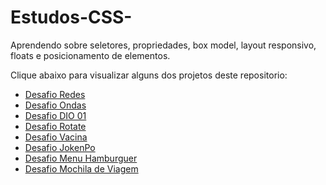 # Estudos-CSS-

Aprendendo sobre seletores, propriedades, box model, layout responsivo, floats e posicionamento de elementos.

Clique abaixo para visualizar alguns dos projetos deste repositorio:

- <a href="https://mayaraplaza.github.io/Estudos-CSS-/DesafioRedes/"> Desafio Redes </a>
- <a href="https://mayaraplaza.github.io/Estudos-CSS-/DesafioOndas/"> Desafio Ondas </a>
- <a href="https://mayaraplaza.github.io/Estudos-CSS-/DesafioDio01/"> Desafio DIO 01 </a>
- <a href="https://mayaraplaza.github.io/Estudos-CSS-/DesafioRotate/"> Desafio Rotate </a>
- <a href="https://mayaraplaza.github.io/Estudos-CSS-/DesafioVacina/"> Desafio Vacina </a>
- <a href="https://mayaraplaza.github.io/Estudos-CSS-/DesafioJokenPo/"> Desafio JokenPo </a>
- <a href="https://mayaraplaza.github.io/Estudos-CSS-/DesafioMenuHamburguer/"> Desafio Menu Hamburguer </a>
- <a href="https://mayaraplaza.github.io/Estudos-CSS-/DesafioMochilaDeViagem/"> Desafio Mochila de Viagem </a>








